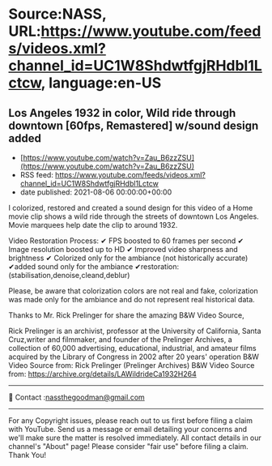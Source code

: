 # Source:NASS, URL:https://www.youtube.com/feeds/videos.xml?channel_id=UC1W8ShdwtfgjRHdbl1Lctcw, language:en-US

## Los Angeles 1932 in color, Wild ride through downtown [60fps, Remastered] w/sound design added
 - [https://www.youtube.com/watch?v=Zau_B6zzZSU](https://www.youtube.com/watch?v=Zau_B6zzZSU)
 - RSS feed: https://www.youtube.com/feeds/videos.xml?channel_id=UC1W8ShdwtfgjRHdbl1Lctcw
 - date published: 2021-08-06 00:00:00+00:00

I colorized, restored and created a sound design for this video of a Home movie clip shows a wild ride through the streets of downtown Los Angeles. Movie marquees help date the clip to around 1932.

Video Restoration Process:
✔ FPS boosted to 60 frames per second 
✔ Image resolution boosted up to HD 
✔ Improved video sharpness and brightness 
✔ Colorized only for the ambiance (not historically accurate)
✔added sound only for the ambiance
✔restoration:(stabilisation,denoise,cleand,deblur) 

Please, be aware that colorization colors are not real and fake, colorization was made only for the ambiance and do not represent real historical data.

Thanks to Mr. Rick Prelinger for share the amazing B&W Video Source,

Rick Prelinger is an archivist, professor at the University of California, Santa Cruz,writer and filmmaker, and founder of the Prelinger Archives, a collection of 60,000 advertising, educational, industrial, and amateur films acquired by the Library of Congress in 2002 after 20 years' operation
B&W Video Source from: Rick Prelinger (Prelinger Archives)
B&W Video Source from: https://archive.org/details/LAWildrideCa1932H264
- - - - - - - - - - - - - - - - - - - -
📨 Contact  :nassthegoodman@gmail.com
- - - - - - - - - - - - - - - - - - - -
For any Copyright issues, please reach out to us first before filing a claim with YouTube. Send us a message or email detailing your concerns and we'll make sure the matter is resolved immediately. All contact details in our channel's "About" page! Please consider "fair use" before filing a claim. Thank You!

